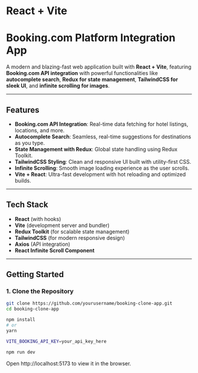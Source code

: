 # React + Vite

# Booking.com Platform Integration App

A modern and blazing-fast web application built with **React + Vite**, featuring **Booking.com API integration** with powerful functionalities like **autocomplete search**, **Redux for state management**, **TailwindCSS for sleek UI**, and **infinite scrolling for images**.

---

## Features

- **Booking.com API Integration**: Real-time data fetching for hotel listings, locations, and more.
- **Autocomplete Search**: Seamless, real-time suggestions for destinations as you type.
- **State Management with Redux**: Global state handling using Redux Toolkit.
- **TailwindCSS Styling**: Clean and responsive UI built with utility-first CSS.
- **Infinite Scrolling**: Smooth image loading experience as the user scrolls.
- **Vite + React**: Ultra-fast development with hot reloading and optimized builds.

---

## Tech Stack

- **React** (with hooks)
- **Vite** (development server and bundler)
- **Redux Toolkit** (for scalable state management)
- **TailwindCSS** (for modern responsive design)
- **Axios** (API integration)
- **React Infinite Scroll Component**

---

## Getting Started

### 1. Clone the Repository

```bash
git clone https://github.com/yourusername/booking-clone-app.git
cd booking-clone-app

npm install
# or
yarn

VITE_BOOKING_API_KEY=your_api_key_here

npm run dev
```

Open http://localhost:5173 to view it in the browser.
